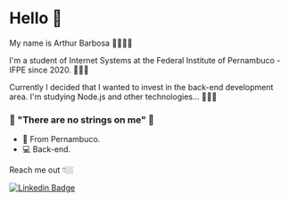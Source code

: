 # Hello 👋

My name is Arthur Barbosa 👨🏻🇧🇷

I'm a student of Internet Systems at the Federal Institute of Pernambuco - IFPE since 2020. 👨🏻‍🎓

Currently I decided that I wanted to invest in the back-end development area. I'm studying Node.js and other technologies... 👨🏻‍💻

### 🤖 "There are no strings on me" 🧠

- 📍 From Pernambuco.
- 💻 Back-end. 

Reach me out 👇🏼

 [![Linkedin Badge](https://img.shields.io/badge/-LinkedIn-blue?style=flat-square&logo=Linkedin&logoColor=white&link=https://www.linkedin.com/in/isadora-rodrigues-stangarlin-48402b141/)](https://www.linkedin.com/in/arthur-barbosa-164203174/) 
